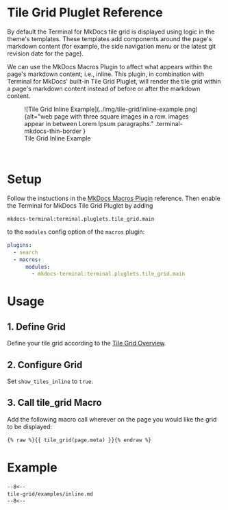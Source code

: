 # Tile Grid Pluglet Reference

By default the Terminal for MkDocs tile grid is displayed using logic in the theme's templates.  These templates add components around the page's markdown content (for example, the side navigation menu or the latest git revision date for the page).

We can use the MkDocs Macros Plugin to affect what appears within the page's markdown content; i.e., inline.  This plugin, in combination with Terminal for MkDocs' built-in Tile Grid Pluglet, will render the tile grid within a page's markdown content instead of before or after the markdown content.

<section markdown>
<figure markdown>
![Tile Grid Inline Example](../img/tile-grid/inline-example.png){alt="web page with three square images in a row.  images appear in between Lorem Ipsum paragraphs." .terminal-mkdocs-thin-border }
<figcaption>Tile Grid Inline Example</figcaption>
</figure>
</section>
<br>

# Setup
Follow the instuctions in the [MkDocs Macros Plugin] reference.  Then enable the Terminal for MkDocs Tile Grid Pluglet by adding  
```text
mkdocs-terminal:terminal.pluglets.tile_grid.main
```  
to the `modules` config option of the `macros` plugin:

```yaml
plugins:
  - search
  - macros:
      modules: 
        - mkdocs-terminal:terminal.pluglets.tile_grid.main
```
[MkDocs Macros Plugin]: ../../configuration/plugins/macros

# Usage

## 1. Define Grid
Define your tile grid according to the [Tile Grid Overview].  

[Tile Grid Overview]: ../

## 2. Configure Grid  
Set `show_tiles_inline` to `true`.   

## 3. Call tile_grid Macro
Add the following macro call wherever on the page you would like the grid to be displayed:

```markdown
{% raw %}{{ tile_grid(page.meta) }}{% endraw %}
```

# Example

```markdown
--8<--
tile-grid/examples/inline.md
--8<--
```

